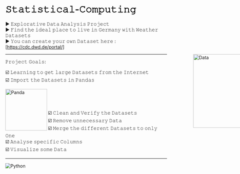 # 𝚂𝚝𝚊𝚝𝚒𝚜𝚝𝚒𝚌𝚊𝚕-𝙲𝚘𝚖𝚙𝚞𝚝𝚒𝚗𝚐

▶️ 𝙴𝚡𝚙𝚕𝚘𝚛𝚊𝚝𝚒𝚟𝚎 𝙳𝚊𝚝𝚊 𝙰𝚗𝚊𝚕𝚢𝚜𝚒𝚜 𝙿𝚛𝚘𝚓𝚎𝚌𝚝 <br>
▶️ 𝙵𝚒𝚗𝚍 𝚝𝚑𝚎 𝚒𝚍𝚎𝚊𝚕 𝚙𝚕𝚊𝚌𝚎 𝚝𝚘 𝚕𝚒𝚟𝚎 𝚒𝚗 𝙶𝚎𝚛𝚖𝚊𝚗𝚢 𝚠𝚒𝚝𝚑 𝚆𝚎𝚊𝚝𝚑𝚎𝚛 𝙳𝚊𝚝𝚊𝚜𝚎𝚝𝚜<br>
▶️ 𝚈𝚘𝚞 𝚌𝚊𝚗 𝚌𝚛𝚎𝚊𝚝𝚎 𝚢𝚘𝚞𝚛 𝚘𝚠𝚗 𝙳𝚊𝚝𝚊𝚜𝚎𝚝 𝚑𝚎𝚛𝚎 : [https://cdc.dwd.de/portal/] <br>

<div style="width: 85vw">
    <img align='right' src="https://media.giphy.com/media/xT5LMWNOjGqJzUfyve/giphy.gif" width="230" alt="Data">
</div>

****

𝙿𝚛𝚘𝚓𝚎𝚌𝚝 𝙶𝚘𝚊𝚕𝚜:

☑️ 𝙻𝚎𝚊𝚛𝚗𝚒𝚗𝚐 𝚝𝚘 𝚐𝚎𝚝 𝚕𝚊𝚛𝚐𝚎 𝙳𝚊𝚝𝚊𝚜𝚎𝚝𝚜 𝚏𝚛𝚘𝚖 𝚝𝚑𝚎 𝙸𝚗𝚝𝚎𝚛𝚗𝚎𝚝<br>
☑️ 𝙸𝚖𝚙𝚘𝚛𝚝 𝚝𝚑𝚎 𝙳𝚊𝚝𝚊𝚜𝚎𝚝𝚜 𝚒𝚗 𝙿𝚊𝚗𝚍𝚊𝚜

<div>
    <img align='left' src="https://media.giphy.com/media/nVsLCrW5iHf6E/giphy.gif" width="130" alt="Panda">
</div>

<br><br><br>
  
☑️ 𝙲𝚕𝚎𝚊𝚗 𝚊𝚗𝚍 𝚅𝚎𝚛𝚒𝚏𝚢 𝚝𝚑𝚎 𝙳𝚊𝚝𝚊𝚜𝚎𝚝𝚜 <br>
☑️ 𝚁𝚎𝚖𝚘𝚟𝚎 𝚞𝚗𝚗𝚎𝚌𝚎𝚜𝚜𝚊𝚛𝚢 𝙳𝚊𝚝𝚊 <br>
☑️ 𝙼𝚎𝚛𝚐𝚎 𝚝𝚑𝚎 𝚍𝚒𝚏𝚏𝚎𝚛𝚎𝚗𝚝 𝙳𝚊𝚝𝚊𝚜𝚎𝚝𝚜 𝚝𝚘 𝚘𝚗𝚕𝚢 𝙾𝚗𝚎 <br>
☑️ 𝙰𝚗𝚊𝚕𝚢𝚜𝚎 𝚜𝚙𝚎𝚌𝚒𝚏𝚒𝚌 𝙲𝚘𝚕𝚞𝚖𝚗𝚜 <br>
☑️ 𝚅𝚒𝚜𝚞𝚊𝚕𝚒𝚣𝚎 𝚜𝚘𝚖𝚎 𝙳𝚊𝚝𝚊 <br>

***
 ![Python](https://img.shields.io/badge/-Python-000?&logo=Python)
